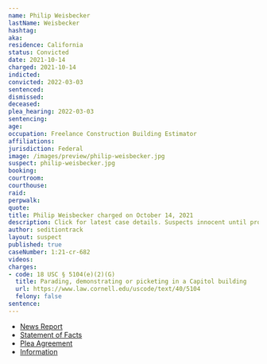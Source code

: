 ```yaml
---
name: Philip Weisbecker
lastName: Weisbecker
hashtag:
aka:
residence: California
status: Convicted
date: 2021-10-14
charged: 2021-10-14
indicted:
convicted: 2022-03-03
sentenced:
dismissed:
deceased:
plea_hearing: 2022-03-03
sentencing:
age:
occupation: Freelance Construction Building Estimator
affiliations:
jurisdiction: Federal
image: /images/preview/philip-weisbecker.jpg
suspect: philip-weisbecker.jpg
booking:
courtroom:
courthouse:
raid:
perpwalk:
quote:
title: Philip Weisbecker charged on October 14, 2021
description: Click for latest case details. Suspects innocent until proven guilty.
author: seditiontrack
layout: suspect
published: true
caseNumber: 1:21-cr-682
videos:
charges:
- code: 18 USC § 5104(e)(2)(G)
  title: Parading, demonstrating or picketing in a Capitol building
  url: https://www.law.cornell.edu/uscode/text/40/5104
  felony: false
sentence:
---
```

- [News Report](https://www.rawstory.com/insurrectionist-says-ashli-babbitt-fake/)
- [Statement of Facts](https://www.justice.gov/usao-dc/case-multi-defendant/file/1479891/download)
- [Plea Agreement](https://www.justice.gov/usao-dc/case-multi-defendant/file/1479886/download)
- [Information](https://extremism.gwu.edu/sites/g/files/zaxdzs2191/f/Philip%20Weisbecker%20Information.pdf)
